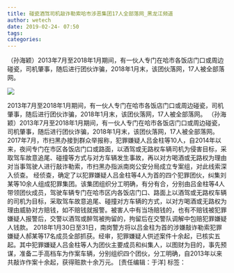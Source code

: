 ```yaml
---
title: 碰瓷酒驾司机敲诈勒索哈市涉恶集团17人全部落网_黑龙江频道
author: wetech
date: 2019-02-24- 07:50
tags: 
categories: 
---
```

（孙海颖）2013年7月至2018年1月期间，有一伙人专门在哈市各饭店门口或周边碰瓷，司机肇事，随后进行团伙诈骗，2018年1月末，该团伙落网，17人被全部落网。
<!-- more -->
                
<img align="center" border="0" src="http://p2.ifengimg.com/a/2016/0810/204c433878d5cf9size1_w16_h16.png" />
                
            
2013年7月至2018年1月期间，有一伙人专门在哈市各饭店门口或周边碰瓷，司机肇事，随后进行团伙诈骗，2018年1月末，该团伙落网，17人被全部落网。
（孙海颖）2013年7月至2018年1月期间，有一伙人专门在哈市各饭店门口或周边碰瓷，司机肇事，随后进行团伙诈骗，2018年1月末，该团伙落网，17人被全部落网。
2017年7月，市扫黑办接到群众举报称，犯罪嫌疑人吕金柱等10人，自2014年以来，夜间专门在市区各饭店门口或路面，以酒驾或无路权车辆司机为侵害目标，采取驾车故意追尾、碰撞等方式与对方车辆发生事故，再以对方喝酒或无路权为理由对当事驾驶人进行敲诈勒索，市扫黑办指派南岗公安分局成立专案组，对此线索深入侦查。
经侦查，确定了以犯罪嫌疑人吕金柱等4人为首的四个犯罪团伙，纠集刘某等10余人组成犯罪集团。该集团组织分工明确，有分有合，分别由吕金柱等4人带领团伙成员，驾驶车辆专门在哈市区内各饭店门口、路面上以酒驾或无路权车辆的司机为目标，采取驾车故意追尾、碰撞对方车辆的方式，以对方喝酒或无路权为理由威胁对方赔钱，如不赔钱就报警。被害人中有当场赔钱的，也有不赔钱被犯罪嫌疑人报警后，交警以酒驾或醉驾被拘留的，拘留后在交警队调解中包赔犯罪嫌疑人钱款。
2018年1月30日至31日，南岗警方将以吕金柱为首的涉嫌敲诈勒索犯罪嫌疑人郝某等17名成员全部抓获。经审，犯罪嫌疑人供述案件十余起，已核实五起。其中犯罪嫌疑人吕金柱等人为团伙主要成员和纠集人，以图财为目的，事先预谋，准备二手高档车为作案车辆，分别组织四个团伙，分工明确，自2013年以来共敲诈作案十余起，获得赃款十余万元。
[责任编辑：于洋]
标签：
 
 
 
             
